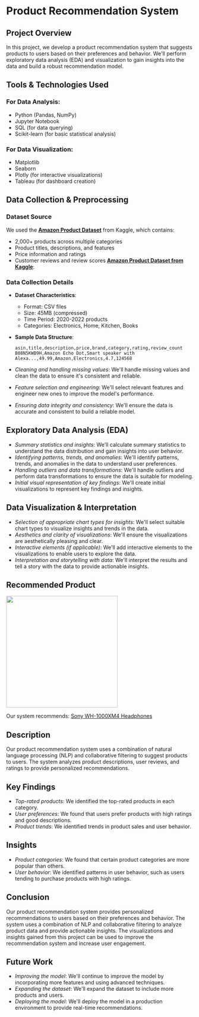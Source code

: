 # Product Recommendation System

## Project Overview
In this project, we develop a product recommendation system that suggests products to users based on their preferences and behavior. We'll perform exploratory data analysis (EDA) and visualization to gain insights into the data and build a robust recommendation model.

## Tools & Technologies Used
### For Data Analysis:
- Python (Pandas, NumPy)
- Jupyter Notebook
- SQL (for data querying)
- Scikit-learn (for basic statistical analysis)

### For Data Visualization:
- Matplotlib
- Seaborn
- Plotly (for interactive visualizations)
- Tableau (for dashboard creation)

## Data Collection & Preprocessing

### Dataset Source
We used the **[Amazon Product Dataset](https://www.kaggle.com/datasets/karkavelrajaj/amazon-products-dataset)** from Kaggle, which contains:
- 2,000+ products across multiple categories
- Product titles, descriptions, and features
- Price information and ratings
- Customer reviews and review scores
**[Amazon Product Dataset from Kaggle](https://www.kaggle.com/datasets/karkavelrajaj/amazon-products-dataset)**:

### Data Collection Details
* **Dataset Characteristics**:
  - Format: CSV files
  - Size: 45MB (compressed)
  - Time Period: 2020-2022 products
  - Categories: Electronics, Home, Kitchen, Books

* **Sample Data Structure**:
  ```csv
  asin,title,description,price,brand,category,rating,review_count
  B08N5KWB9H,Amazon Echo Dot,Smart speaker with Alexa...,49.99,Amazon,Electronics,4.7,124568

* *Cleaning and handling missing values*: We'll handle missing values and clean the data to ensure it's consistent and reliable.
* *Feature selection and engineering*: We'll select relevant features and engineer new ones to improve the model's performance.
* *Ensuring data integrity and consistency*: We'll ensure the data is accurate and consistent to build a reliable model.

## Exploratory Data Analysis (EDA)
* *Summary statistics and insights*: We'll calculate summary statistics to understand the data distribution and gain insights into user behavior.
* *Identifying patterns, trends, and anomalies*: We'll identify patterns, trends, and anomalies in the data to understand user preferences.
* *Handling outliers and data transformations*: We'll handle outliers and perform data transformations to ensure the data is suitable for modeling.
* *Initial visual representation of key findings*: We'll create initial visualizations to represent key findings and insights.

## Data Visualization & Interpretation
* *Selection of appropriate chart types for insights*: We'll select suitable chart types to visualize insights and trends in the data.
* *Aesthetics and clarity of visualizations*: We'll ensure the visualizations are aesthetically pleasing and clear.
* *Interactive elements (if applicable)*: We'll add interactive elements to the visualizations to enable users to explore the data.
* *Interpretation and storytelling with data*: We'll interpret the results and tell a story with the data to provide actionable insights.

## Recommended Product
<a href="https://www.amazon.com/Sony-WH-1000XM4-Canceling-Headphones-phone-call/dp/B0863TXGM3/" target="_blank">
  <img src="https://m.media-amazon.com/images/I/61DUO0NqyyL._AC_UF1000,1000_QL80_.jpg" width="300">
</a>
<p>Our system recommends: <a href="https://www.amazon.com/Sony-WH-1000XM4-Canceling-Headphones-phone-call/dp/B0863TXGM3/">Sony WH-1000XM4 Headphones</a></p>

## Description
Our product recommendation system uses a combination of natural language processing (NLP) and collaborative filtering to suggest products to users. The system analyzes product descriptions, user reviews, and ratings to provide personalized recommendations.

## Key Findings
* *Top-rated products*: We identified the top-rated products in each category.
* *User preferences*: We found that users prefer products with high ratings and good descriptions.
* *Product trends*: We identified trends in product sales and user behavior.

## Insights
* *Product categories*: We found that certain product categories are more popular than others.
* *User behavior*: We identified patterns in user behavior, such as users tending to purchase products with high ratings.

## Conclusion
Our product recommendation system provides personalized recommendations to users based on their preferences and behavior. The system uses a combination of NLP and collaborative filtering to analyze product data and provide actionable insights. The visualizations and insights gained from this project can be used to improve the recommendation system and increase user engagement.

## Future Work
* *Improving the model*: We'll continue to improve the model by incorporating more features and using advanced techniques.
* *Expanding the dataset*: We'll expand the dataset to include more products and users.
* *Deploying the model*: We'll deploy the model in a production environment to provide real-time recommendations.

